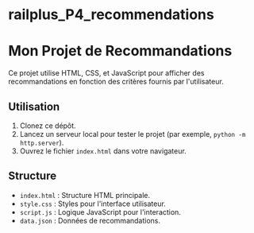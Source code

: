 # railplus_P4_recommendations
# Mon Projet de Recommandations
Ce projet utilise HTML, CSS, et JavaScript pour afficher des recommandations en fonction des critères fournis par l'utilisateur.

## Utilisation
1. Clonez ce dépôt.
2. Lancez un serveur local pour tester le projet (par exemple, `python -m http.server`).
3. Ouvrez le fichier `index.html` dans votre navigateur.

## Structure
- `index.html` : Structure HTML principale.
- `style.css` : Styles pour l'interface utilisateur.
- `script.js` : Logique JavaScript pour l'interaction.
- `data.json` : Données de recommandations.

